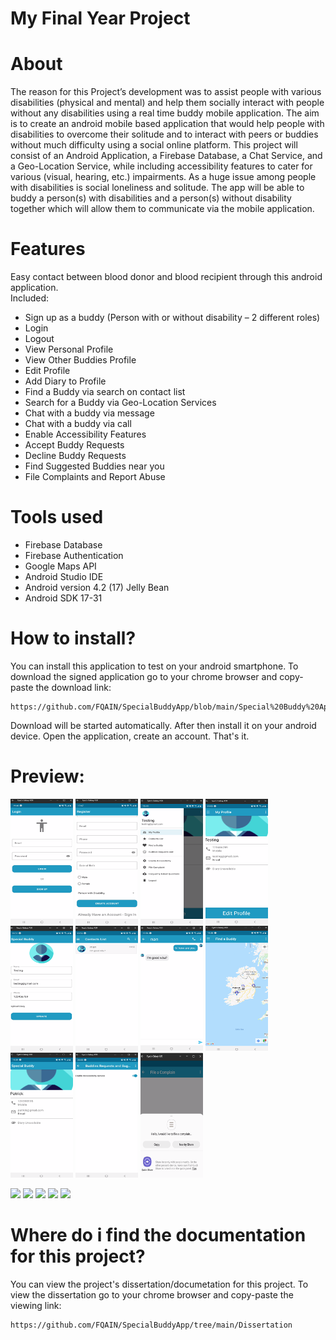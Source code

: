 # My Final Year Project

# About
The reason for this Project’s development was to assist people with various disabilities (physical
and mental) and help them socially interact with people without any disabilities using a real time
buddy mobile application. The aim is to create an android mobile based application that would
help people with disabilities to overcome their solitude and to interact with peers or buddies
without much difficulty using a social online platform. This project will consist of an Android
Application, a Firebase Database, a Chat Service, and a Geo-Location Service, while including
accessibility features to cater for various (visual, hearing, etc.) impairments. As a huge issue among
people with disabilities is social loneliness and solitude. The app will be able to buddy a person(s)
with disabilities and a person(s) without disability together which will allow them to communicate
via the mobile application.

# Features
Easy contact between blood donor and blood recipient through this android application.<br>
Included:
- Sign up as a buddy (Person with or without disability – 2 different roles)
- Login
- Logout
- View Personal Profile
- View Other Buddies Profile
- Edit Profile
- Add Diary to Profile
- Find a Buddy via search on contact list
- Search for a Buddy via Geo-Location Services
- Chat with a buddy via message
- Chat with a buddy via call
- Enable Accessibility Features
- Accept Buddy Requests
- Decline Buddy Requests
- Find Suggested Buddies near you
- File Complaints and Report Abuse
       
# Tools used
- Firebase Database
- Firebase Authentication
- Google Maps API
- Android Studio IDE
- Android version 4.2 (17) Jelly Bean
- Android SDK 17-31
  
# How to install?

You can install this application to test on your android smartphone. To download the signed application go to your chrome browser and copy-paste the download link:

```
https://github.com/FQAIN/SpecialBuddyApp/blob/main/Special%20Buddy%20App.apk
```

Download will be started automatically. After then install it on your android device.
Open the application, create an account. That's it.


# Preview:
<img src="https://github.com/FQAIN/SpecialBuddyApp/blob/main/Photos%20of%20Application/Picture1.png" alt="Splash Screen" width="100" height="200" /> <img src="https://github.com/FQAIN/SpecialBuddyApp/blob/main/Photos%20of%20Application/Picture2.png" alt="Splash Screen" width="100" height="200" /> <img src="https://github.com/FQAIN/SpecialBuddyApp/blob/main/Photos%20of%20Application/Picture3.png" alt="Splash Screen" width="100" height="200" /> <img src="https://github.com/FQAIN/SpecialBuddyApp/blob/main/Photos%20of%20Application/Picture4.png" alt="Splash Screen" width="100" height="200" /> <img src="https://github.com/FQAIN/SpecialBuddyApp/blob/main/Photos%20of%20Application/Picture5.png" alt="Splash Screen" width="100" height="200" /> <img src="https://github.com/FQAIN/SpecialBuddyApp/blob/main/Photos%20of%20Application/Picture6.png" alt="Splash Screen" width="100" height="200" /> <img src="https://github.com/FQAIN/SpecialBuddyApp/blob/main/Photos%20of%20Application/Picture7.png" alt="Splash Screen" width="100" height="200" /> <img src="https://github.com/FQAIN/SpecialBuddyApp/blob/main/Photos%20of%20Application/Picture8.png" alt="Splash Screen" width="100" height="200" /> <img src="https://github.com/FQAIN/SpecialBuddyApp/blob/main/Photos%20of%20Application/Picture9.png" alt="Splash Screen" width="100" height="200" /> <img src="https://github.com/FQAIN/SpecialBuddyApp/blob/main/Photos%20of%20Application/Picture10.png" alt="Splash Screen" width="100" height="200" /> <img src="https://github.com/FQAIN/SpecialBuddyApp/blob/main/Photos%20of%20Application/Picture11.png" alt="Splash Screen" width="100" height="200" /> 



![](https://img.shields.io/github/stars/imshakil/BloodBank.svg)
![](https://img.shields.io/github/forks/imshakil/BloodBank.svg)
![](https://img.shields.io/github/tag/imshakil/BloodBank.svg) 
![](https://img.shields.io/github/v/release/imshakil/BloodBank.svg) 
![](https://img.shields.io/github/issues/imshakil/BloodBank.svg) 

# Where do i find the documentation for this project?

You can view the project's dissertation/documetation for this project. To view the dissertation go to your chrome browser and copy-paste the viewing link:

```
https://github.com/FQAIN/SpecialBuddyApp/tree/main/Dissertation
```

